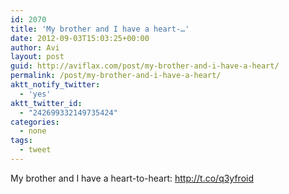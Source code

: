 ```yaml
---
id: 2070
title: 'My brother and I have a heart-…'
date: 2012-09-03T15:03:25+00:00
author: Avi
layout: post
guid: http://aviflax.com/post/my-brother-and-i-have-a-heart/
permalink: /post/my-brother-and-i-have-a-heart/
aktt_notify_twitter:
  - 'yes'
aktt_twitter_id:
  - "242699332149735424"
categories:
  - none
tags:
  - tweet
---
```

My brother and I have a heart-to-heart: <a href="http://t.co/q3yfroid" rel="nofollow">http://t.co/q3yfroid</a>